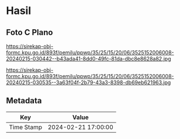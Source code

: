 # Hasil

## Foto C Plano

https://sirekap-obj-formc.kpu.go.id/893f/pemilu/ppwp/35/25/15/20/06/3525152006008-20240215-030442--b43ada41-8dd0-49fc-81da-dbc8e8628a82.jpg

https://sirekap-obj-formc.kpu.go.id/893f/pemilu/ppwp/35/25/15/20/06/3525152006008-20240215-030535--3a63f04f-2b79-43a3-8398-db69eb621963.jpg


## Metadata

| Key        | Value               |
| ---------- | ------------------- |
| Time Stamp | 2024-02-21 17:00:00 |



